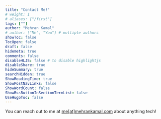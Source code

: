 ```yaml
---
title: "Contact Me!"
# weight: 1
# aliases: ["/first"]
tags: [""]
author: "Mehran Kamal"
# author: ["Me", "You"] # multiple authors
showToc: false
TocOpen: false
draft: false
hidemeta: true
comments: false
disableHLJS: false # to disable highlightjs
disableShare: true
hideSummary: true
searchHidden: true
ShowReadingTime: true
ShowPostNavLinks: false
ShowWordCount: false
ShowRssButtonInSectionTermList: false
UseHugoToc: false
---
```


You can reach out to me at [me[at]mehrankamal.com](mailto:me@mehrankamal.com) about anything tech!


